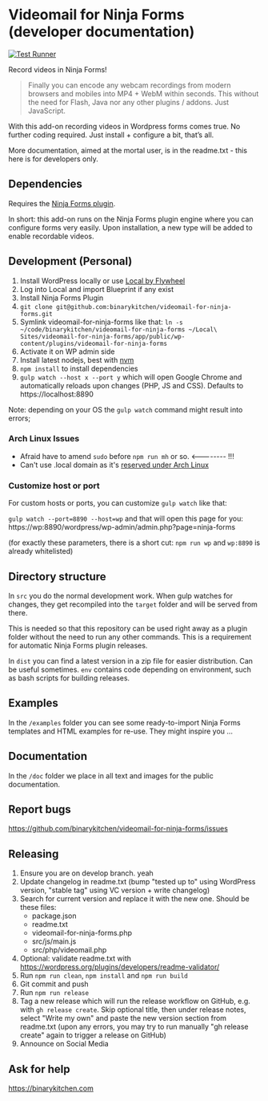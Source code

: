 # Videomail for Ninja Forms (developer documentation)

[![Test Runner](https://github.com/binarykitchen/videomail-for-ninja-forms/actions/workflows/push.yml/badge.svg)](https://github.com/binarykitchen/videomail-for-ninja-forms/actions/workflows/push.yml)

Record videos in Ninja Forms!

> Finally you can encode any webcam recordings from modern browsers and mobiles into MP4 + WebM within seconds. This without the need for Flash, Java nor any other plugins / addons. Just JavaScript.

With this add-on recording videos in Wordpress forms comes true. No further coding required. Just install + configure a bit, that’s all.

More documentation, aimed at the mortal user, is in the readme.txt - this here is for developers only.

## Dependencies

Requires the [Ninja Forms plugin](https://github.com/wpninjas/ninja-forms).

In short: this add-on runs on the Ninja Forms plugin engine where you can configure forms very easily. Upon installation, a new type will be added to enable recordable videos.

## Development (Personal)

1. Install WordPress locally or use [Local by Flywheel](https://local.getflywheel.com/)
2. Log into Local and import Blueprint if any exist
3. Install Ninja Forms Plugin
4. `git clone git@github.com:binarykitchen/videomail-for-ninja-forms.git`
5. Symlink videomail-for-ninja-forms like that: `ln -s ~/code/binarykitchen/videomail-for-ninja-forms ~/Local\ Sites/videomail-for-ninja-forms/app/public/wp-content/plugins/videomail-for-ninja-forms`
6. Activate it on WP admin side
7. Install latest nodejs, best with [nvm](https://github.com/creationix/nvm)
8. `npm install` to install dependencies
9. `gulp watch --host x --port y` which will open Google Chrome and automatically reloads upon changes (PHP, JS and CSS). Defaults to https://localhost:8890

Note: depending on your OS the `gulp watch` command might result into errors;

### Arch Linux Issues

- Afraid have to amend `sudo` before `npm run mh` or so. <-------- !!!
- Can't use .local domain as it's [reserved under Arch Linux](https://community.localwp.com/t/local-tld-is-not-resolved-when-in-hosts-file-if-used-on-arch-based-linux/43793/6)

### Customize host or port

For custom hosts or ports, you can customize `gulp watch` like that:

`gulp watch --port=8890 --host=wp` and that will open this page for you:
https://wp:8890/wordpress/wp-admin/admin.php?page=ninja-forms

(for exactly these parameters, there is a short cut: `npm run wp` and `wp:8890` is already whitelisted)

## Directory structure

In `src` you do the normal development work. When gulp watches for changes, they get recompiled into the `target` folder and will be served from there.

This is needed so that this repository can be used right away as a plugin folder without the need to run any other commands. This is a requirement for automatic Ninja Forms plugin releases.

In `dist` you can find a latest version in a zip file for easier distribution. Can be useful sometimes. `env` contains code depending on environment, such as bash scripts for building releases.

## Examples

In the `/examples` folder you can see some ready-to-import Ninja Forms templates and HTML examples for re-use. They might inspire you …

## Documentation

In the `/doc` folder we place in all text and images for the public documentation.

## Report bugs

https://github.com/binarykitchen/videomail-for-ninja-forms/issues

## Releasing

1. Ensure you are on develop branch. yeah
2. Update changelog in readme.txt (bump "tested up to" using WordPress version, "stable tag" using VC version + write changelog)
3. Search for current version and replace it with the new one. Should be these files:
   - package.json
   - readme.txt
   - videomail-for-ninja-forms.php
   - src/js/main.js
   - src/php/videomail.php
4. Optional: validate readme.txt with https://wordpress.org/plugins/developers/readme-validator/
5. Run `npm run clean`, `npm install` and `npm run build`
6. Git commit and push
7. Run `npm run release`
8. Tag a new release which will run the release workflow on GitHub, e.g. with `gh release create`.
   Skip optional title, then under release notes, select "Write my own" and paste the new version section from readme.txt
   (upon any errors, you may try to run manually "gh release create" again to trigger a release on GitHub)
9. Announce on Social Media

## Ask for help

https://binarykitchen.com
